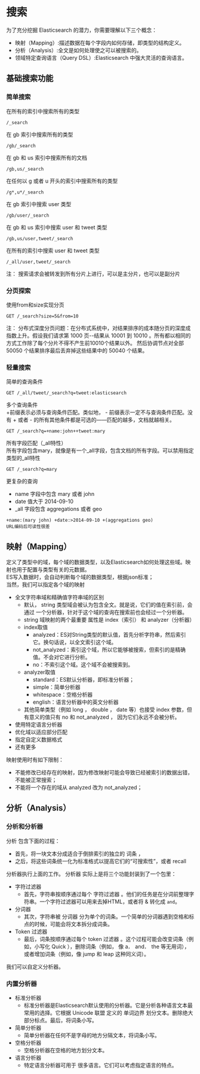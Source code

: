 # 搜索

为了充分挖掘 Elasticsearch 的潜力，你需要理解以下三个概念：

* 映射（Mapping）:描述数据在每个字段内如何存储，即类型的结构定义。
* 分析（Analysis）:全文是如何处理使之可以被搜索的。
* 领域特定查询语言（Query DSL）:Elasticsearch 中强大灵活的查询语言。

## 基础搜索功能

### 简单搜索

在所有的索引中搜索所有的类型
```
/_search
```
在 gb 索引中搜索所有的类型
```
/gb/_search
```
在 gb 和 us 索引中搜索所有的文档
```
/gb,us/_search
```
在任何以 g 或者 u 开头的索引中搜索所有的类型
```
/g*,u*/_search
```
在 gb 索引中搜索 user 类型
```
/gb/user/_search
```
在 gb 和 us 索引中搜索 user 和 tweet 类型
```
/gb,us/user,tweet/_search
```
在所有的索引中搜索 user 和 tweet 类型
```
/_all/user,tweet/_search
```

注： 搜索请求会被转发到所有分片上进行，可以是主分片，也可以是副分片

### 分页探索

使用from和size实现分页
```
GET /_search?size=5&from=10
```

注： 分布式深度分页问题：在分布式系统中，对结果排序的成本随分页的深度成指数上升。假设我们请求第 1000 页--结果从 10001 到 10010 。所有都以相同的方式工作除了每个分片不得不产生前10010个结果以外。 然后协调节点对全部 50050 个结果排序最后丢弃掉这些结果中的 50040 个结果。

### 轻量搜索

简单的查询条件
```
GET /_all/tweet/_search?q=tweet:elasticsearch
```

多个查询条件  
+前缀表示必须与查询条件匹配。类似地， - 前缀表示一定不与查询条件匹配。没有 + 或者 - 的所有其他条件都是可选的——匹配的越多，文档就越相关。
```
GET /_search?q=+name:john++tweet:mary
```

所有字段匹配（\_all特性）  
所有字段包含mary，就像是有一个\_all字段，包含文档的所有字段。可以禁用指定类型的\_all特性
```
GET /_search?q=mary
```

更复杂的查询  

* name 字段中包含 mary 或者 john
* date 值大于 2014-09-10
* \_all 字段包含 aggregations 或者 geo

```
+name:(mary john) +date:>2014-09-10 +(aggregations geo)
URL编码后可读性很差
```

## 映射（Mapping）
定义了类型中的域，每个域的数据类型，以及Elasticsearch如何处理这些域。映射也用于配置与类型有关的元数据。  
ES写入数据时，会自动判断每个域的数据类型，根据json标准；  
当然，我们可以指定各个域的映射  

* 全文字符串域和精确值字符串域的区别
	* 默认， string 类型域会被认为包含全文。就是说，它们的值在索引前，会通过 一个分析器，针对于这个域的查询在搜索前也会经过一个分析器。
	* string 域映射的两个最重要 属性是 index（索引） 和 analyzer（分析器）
	* index取值
		* analyzed：ES对String类型的默认值，首先分析字符串，然后索引它。换句话说，以全文索引这个域。
		* not_analyzed：索引这个域，所以它能够被搜索，但索引的是精确值。不会对它进行分析。
		* no：不索引这个域。这个域不会被搜索到。
	* analyzer取值
		* standard：ES默认分析器，即标准分析器；
		* simple：简单分析器
		* whitespace：空格分析器
		* english：语言分析器中的英文分析器
	* 其他简单类型（例如 long ， double ， date 等）也接受 index 参数，但有意义的值只有 no 和 not_analyzed ， 因为它们永远不会被分析。
* 使用特定语言分析器
* 优化域以适应部分匹配
* 指定自定义数据格式
* 还有更多

映射使用时有如下限制：
* 不能修改已经存在的映射，因为修改映射可能会导致已经被索引的数据出错，不能被正常搜索；
* 不能将一个存在的域从 analyzed 改为 not_analyzed；

## 分析（Analysis）
### 分析和分析器
分析 包含下面的过程：

* 首先，将一块文本分成适合于倒排索引的独立的 词条 ，
* 之后，将这些词条统一化为标准格式以提高它们的“可搜索性”，或者 recall

分析器执行上面的工作。 分析器 实际上是将三个功能封装到了一个包里：

* 字符过滤器
	* 首先，字符串按顺序通过每个 字符过滤器 。他们的任务是在分词前整理字符串。一个字符过滤器可以用来去掉HTML，或者将 & 转化成 `and`。
* 分词器
	* 其次，字符串被 分词器 分为单个的词条。一个简单的分词器遇到空格和标点的时候，可能会将文本拆分成词条。
* Token 过滤器
	* 最后，词条按顺序通过每个 token 过滤器 。这个过程可能会改变词条（例如，小写化 Quick ），删除词条（例如， 像 a`， `and`， `the 等无用词），或者增加词条（例如，像 jump 和 leap 这种同义词）。

我们可以自定义分析器。

### 内置分析器
* 标准分析器
	* 标准分析器是Elasticsearch默认使用的分析器。它是分析各种语言文本最常用的选择。它根据 Unicode 联盟 定义的 单词边界 划分文本。删除绝大部分标点。最后，将词条小写。
* 简单分析器
	* 简单分析器在任何不是字母的地方分隔文本，将词条小写。
* 空格分析器
	* 空格分析器在空格的地方划分文本。
* 语言分析器
	* 特定语言分析器可用于 很多语言。它们可以考虑指定语言的特点。
